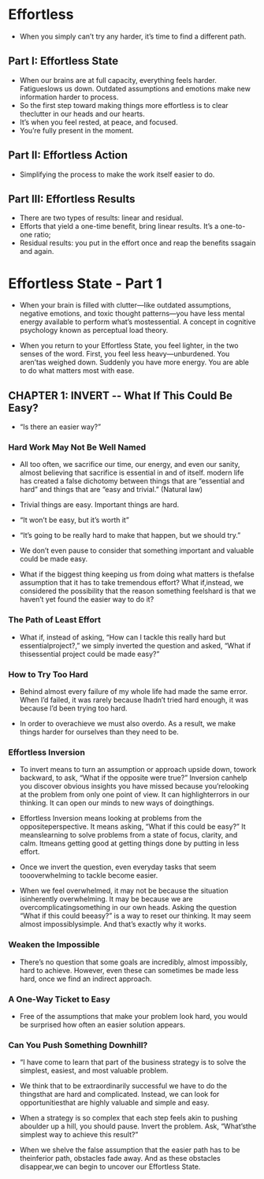 # Effortless

* When you simply can’t try any harder, it’s time to find a different path.

## Part I: Effortless State

* When our brains are at full capacity, everything feels harder. Fatigueslows us down. Outdated assumptions and emotions make new information harder to process.
* So the first step toward making things more effortless is to clear theclutter in our heads and our hearts.
* It’s when you feel rested, at peace, and focused.
* You’re fully present in the moment.


## Part II: Effortless Action

* Simplifying the process to make the work itself easier to do.


## Part III: Effortless Results

* There are two types of results: linear and residual.
* Efforts that yield a one-time benefit, bring linear results. It’s a one-to-one ratio;
* Residual results: you put in the effort once and reap the benefits ssagain and again.

# Effortless State - Part 1

* When your brain is filled with clutter—like outdated assumptions, negative emotions, and toxic thought patterns—you have less mental energy available to perform what’s mostessential. A concept in cognitive psychology known as perceptual load theory.

* When you return to your Effortless State, you feel lighter, in the two senses of the word. First, you feel less heavy—unburdened. You aren’tas weighed down. Suddenly you have more energy. You are able to do what matters most with ease.

## CHAPTER 1: INVERT -- What If This Could Be Easy?

* “Is there an easier way?”

### Hard Work May Not Be Well Named

* All too often, we sacrifice our time, our energy, and even our sanity, almost believing that sacrifice is essential in and of itself.
modern life has created a false dichotomy between things that are “essential and hard” and things that are “easy and trivial.” (Natural law)

* Trivial things are easy. Important things are hard.

* “It won’t be easy, but it’s worth it”

* “It’s going to be really hard to make that happen, but we should try.”

* We don’t even pause to consider that something important and valuable could be made easy.

* What if the biggest thing keeping us from doing what matters is thefalse assumption that it has to take tremendous effort? What if,instead, we considered the possibility that the reason something feelshard is that we haven’t yet found the easier way to do it?

### The Path of Least Effort

* What if, instead of asking, “How can I tackle this really hard but essentialproject?,” we simply inverted the question and asked, “What if thisessential project could be made easy?”

### How to Try Too Hard

* Behind almost every failure of my whole life had made the same error. When I’d failed, it was rarely because Ihadn’t tried hard enough, it was because I’d been trying too hard. 

* In order to overachieve we must also overdo. As a result, we make things harder for ourselves than they need to be.


### Effortless Inversion

* To invert means to turn an assumption or approach upside down, towork backward, to ask, “What if the opposite were true?” Inversion canhelp you discover obvious insights you have missed because you’relooking at the problem from only one point of view. It can highlighterrors in our thinking. It can open our minds to new ways of doingthings.

* Effortless Inversion means looking at problems from the oppositeperspective. It means asking, “What if this could be easy?” It meanslearning to solve problems from a state of focus, clarity, and calm. Itmeans getting good at getting things done by putting in less effort.

* Once we invert the question, even everyday tasks that seem toooverwhelming to tackle become easier.

* When we feel overwhelmed, it may not be because the situation isinherently overwhelming. It may be because we are overcomplicatingsomething in our own heads. Asking the question “What if this could beeasy?” is a way to reset our thinking. It may seem almost impossiblysimple. And that’s exactly why it works.

### Weaken the Impossible

* There’s no question that some goals are incredibly, almost impossibly, hard to achieve. However, even these can sometimes be made less hard, once we find an indirect approach.

### A One-Way Ticket to Easy

* Free of the assumptions that make your problem look hard, you would be surprised how often an easier solution appears.

### Can You Push Something Downhill?

* “I have come to learn that part of the business strategy is to solve the simplest, easiest, and most valuable problem.

* We think that to be extraordinarily successful we have to do the thingsthat are hard and complicated. Instead, we can look for opportunitiesthat are highly valuable and simple and easy.

* When a strategy is so complex that each step feels akin to pushing aboulder up a hill, you should pause. Invert the problem. Ask, “What’sthe simplest way to achieve this result?”

* When we shelve the false assumption that the easier path has to be theinferior path, obstacles fade away. And as these obstacles disappear,we can begin to uncover our Effortless State.
